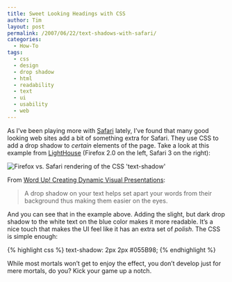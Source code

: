 ```yaml
---
title: Sweet Looking Headings with CSS
author: Tim
layout: post
permalink: /2007/06/22/text-shadows-with-safari/
categories:
  - How-To
tags:
  - css
  - design
  - drop shadow
  - html
  - readability
  - text
  - ui
  - usability
  - web
---
```

As I&#8217;ve been playing more with [Safari][1] lately, I&#8217;ve found that many good looking web sites add a bit of something extra for Safari. They use CSS to add a drop shadow to *certain* elements of the page. Take a look at this example from [LightHouse][2] (Firefox 2.0 on the left, Safari 3 on the right):

![Firefox vs. Safari rendering of the CSS 'text-shadow'][3]

From [Word Up! Creating Dynamic Visual Presentations][4]:

> A drop shadow on your text helps set apart your words from their background thus making them easier on the eyes.

And you can see that in the example above. Adding the slight, but dark drop shadow to the white text on the blue color makes it more readable. It&#8217;s a nice touch that makes the UI feel like it has an extra set of *polish*. The CSS is simple enough:

{% highlight css %}
text-shadow: 2px 2px #055B98;
{% endhighlight %}

While most mortals won&#8217;t get to enjoy the effect, you don&#8217;t develop just for mere mortals, do you? Kick your game up a notch.

 [1]: http://apple.com/safari
 [2]: http://lighthouseapp.com
 [3]: http://timshadel.com/wp-content/uploads/2007/06/583276709_b02c53bfe2.jpg?v=0
 [4]: http://www.youthspecialties.com/articles/topics/technology/word_up.php
